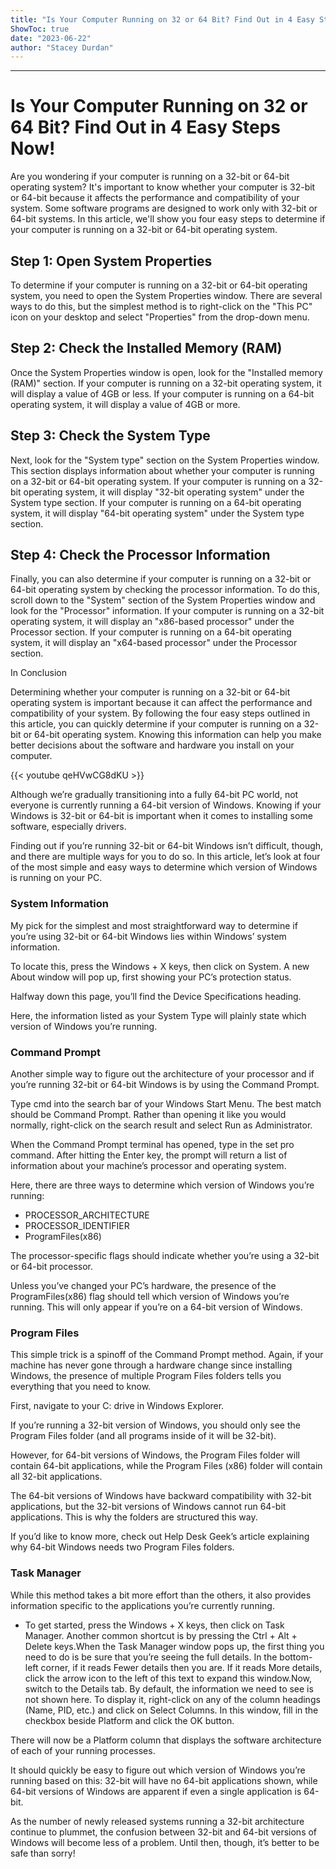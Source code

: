 ```yaml
---
title: "Is Your Computer Running on 32 or 64 Bit? Find Out in 4 Easy Steps Now!"
ShowToc: true 
date: "2023-06-22"
author: "Stacey Durdan"
---
```

*****
# Is Your Computer Running on 32 or 64 Bit? Find Out in 4 Easy Steps Now!

Are you wondering if your computer is running on a 32-bit or 64-bit operating system? It's important to know whether your computer is 32-bit or 64-bit because it affects the performance and compatibility of your system. Some software programs are designed to work only with 32-bit or 64-bit systems. In this article, we'll show you four easy steps to determine if your computer is running on a 32-bit or 64-bit operating system.

## Step 1: Open System Properties

To determine if your computer is running on a 32-bit or 64-bit operating system, you need to open the System Properties window. There are several ways to do this, but the simplest method is to right-click on the "This PC" icon on your desktop and select "Properties" from the drop-down menu.

## Step 2: Check the Installed Memory (RAM)

Once the System Properties window is open, look for the "Installed memory (RAM)" section. If your computer is running on a 32-bit operating system, it will display a value of 4GB or less. If your computer is running on a 64-bit operating system, it will display a value of 4GB or more.

## Step 3: Check the System Type

Next, look for the "System type" section on the System Properties window. This section displays information about whether your computer is running on a 32-bit or 64-bit operating system. If your computer is running on a 32-bit operating system, it will display "32-bit operating system" under the System type section. If your computer is running on a 64-bit operating system, it will display "64-bit operating system" under the System type section.

## Step 4: Check the Processor Information

Finally, you can also determine if your computer is running on a 32-bit or 64-bit operating system by checking the processor information. To do this, scroll down to the "System" section of the System Properties window and look for the "Processor" information. If your computer is running on a 32-bit operating system, it will display an "x86-based processor" under the Processor section. If your computer is running on a 64-bit operating system, it will display an "x64-based processor" under the Processor section.

In Conclusion

Determining whether your computer is running on a 32-bit or 64-bit operating system is important because it can affect the performance and compatibility of your system. By following the four easy steps outlined in this article, you can quickly determine if your computer is running on a 32-bit or 64-bit operating system. Knowing this information can help you make better decisions about the software and hardware you install on your computer.

{{< youtube qeHVwCG8dKU >}} 



Although we’re gradually transitioning into a fully 64-bit PC world, not everyone is currently running a 64-bit version of Windows. Knowing if your Windows is 32-bit or 64-bit is important when it comes to installing some software, especially drivers.
 
Finding
out if you’re running 32-bit or 64-bit Windows isn’t difficult,
though, and there are multiple ways for you to do so. In this
article, let’s look at four of the most simple and easy ways to
determine which version of Windows is running on your PC.
 
### System Information
 
My
pick for the simplest and most straightforward way to determine if
you’re using 32-bit or 64-bit Windows lies within Windows’ system
information.
 

 
To locate this, press the Windows + X keys, then click on System. A new About window will pop up, first showing your PC’s protection status. 
 
Halfway down this page, you’ll find the Device Specifications heading.
 
Here,
the information listed as your System Type will plainly state
which version of Windows you’re running.
 
### Command Prompt
 
Another
simple way to figure out the architecture of your processor and if
you’re running 32-bit or 64-bit Windows is by using the Command
Prompt.
 
Type cmd into the search bar of your Windows Start Menu. The best match should be Command Prompt. Rather than opening it like you would normally, right-click on the search result and select Run as Administrator.
 
When the Command Prompt terminal has opened, type in the set pro command. After hitting the Enter key, the prompt will return a list of information about your machine’s processor and operating system. 
 
Here, there are three ways to determine which version of Windows you’re running:
 
- PROCESSOR_ARCHITECTURE
 - PROCESSOR_IDENTIFIER
 - ProgramFiles(x86)

 
The processor-specific flags should indicate whether you’re using a 32-bit or 64-bit processor. 
 
Unless you’ve changed your PC’s hardware, the presence of the ProgramFiles(x86) flag should tell which version of Windows you’re running. This will only appear if you’re on a 64-bit version of Windows.
 
### Program Files
 
This
simple trick is a spinoff of the Command Prompt method. Again, if
your machine has never gone through a hardware change since
installing Windows, the presence of multiple Program Files folders
tells you everything that you need to know.
 
First,
navigate to your C: drive in Windows Explorer.
 
If you’re running a 32-bit version of Windows, you should only see the Program Files folder (and all programs inside of it will be 32-bit). 
 
However, for 64-bit versions of Windows, the Program Files folder will contain 64-bit applications, while the Program Files (x86) folder will contain all 32-bit applications.
 
The 64-bit versions of Windows have backward compatibility with 32-bit applications, but the 32-bit versions of Windows cannot run 64-bit applications. This is why the folders are structured this way. 
 
If you’d like to know more, check out Help Desk Geek’s article explaining why 64-bit Windows needs two Program Files folders.
 
### Task Manager
 
While
this method takes a bit more effort than the others, it also provides
information specific to the applications you’re currently running.
 
- To get started, press the Windows + X keys, then click on Task Manager. Another common shortcut is by pressing the Ctrl + Alt + Delete keys.When the Task Manager window pops up, the first thing you need to do is be sure that you’re seeing the full details. In the bottom-left corner, if it reads Fewer details then you are. If it reads More details, click the arrow icon to the left of this text to expand this window.Now, switch to the Details tab. By default, the information we need to see is not shown here. To display it, right-click on any of the column headings (Name, PID, etc.) and click on Select Columns. In this window, fill in the checkbox beside Platform and click the OK button.

 
There will now be a Platform column that displays the software architecture of each of your running processes. 
 
It should quickly be easy to figure out which version of Windows you’re running based on this: 32-bit will have no 64-bit applications shown, while 64-bit versions of Windows are apparent if even a single application is 64-bit.
 
As
the number of newly released systems running a 32-bit architecture
continue to plummet, the confusion between 32-bit and 64-bit versions
of Windows will become less of a problem. Until then, though, it’s
better to be safe than sorry!



